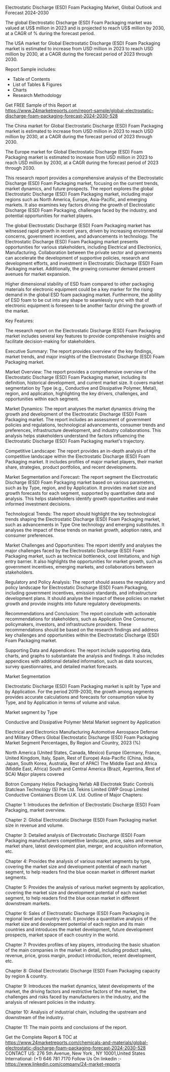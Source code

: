 Electrostatic Discharge (ESD) Foam Packaging Market, Global Outlook and Forecast 2024-2030

The global Electrostatic Discharge (ESD) Foam Packaging market was valued at US$ million in 2023 and is projected to reach US$ million by 2030, at a CAGR of % during the forecast period.

The USA market for Global Electrostatic Discharge (ESD) Foam Packaging market is estimated to increase from USD million in 2023 to reach USD million by 2030, at a CAGR during the forecast period of 2023 through 2030.

Report Sample includes:
- Table of Contents
- List of Tables & Figures
- Charts
- Research Methodology

Get FREE Sample of this Report at https://www.24marketreports.com/report-sample/global-electrostatic-discharge-foam-packaging-forecast-2024-2030-528

The China market for Global Electrostatic Discharge (ESD) Foam Packaging market is estimated to increase from USD million in 2023 to reach USD million by 2030, at a CAGR during the forecast period of 2023 through 2030.

The Europe market for Global Electrostatic Discharge (ESD) Foam Packaging market is estimated to increase from USD million in 2023 to reach USD million by 2030, at a CAGR during the forecast period of 2023 through 2030.

This research report provides a comprehensive analysis of the Electrostatic Discharge (ESD) Foam Packaging market, focusing on the current trends, market dynamics, and future prospects. The report explores the global Electrostatic Discharge (ESD) Foam Packaging market, including major regions such as North America, Europe, Asia-Pacific, and emerging markets. It also examines key factors driving the growth of Electrostatic Discharge (ESD) Foam Packaging, challenges faced by the industry, and potential opportunities for market players.

The global Electrostatic Discharge (ESD) Foam Packaging market has witnessed rapid growth in recent years, driven by increasing environmental concerns, government incentives, and advancements in technology. The Electrostatic Discharge (ESD) Foam Packaging market presents opportunities for various stakeholders, including Electrical and Electronics, Manufacturing. Collaboration between the private sector and governments can accelerate the development of supportive policies, research and development efforts, and investment in Electrostatic Discharge (ESD) Foam Packaging market. Additionally, the growing consumer demand present avenues for market expansion.

Higher dimensional stability of ESD foam compared to other packaging materials for electronic equipment could be a key marker for the rising demand in the global ESD foam packaging market. Furthermore, the ability of ESD foam to be cut into any shape to seamlessly sync with that of electronic equipment is foreseen to be another factor driving the growth of the market.

Key Features:

The research report on the Electrostatic Discharge (ESD) Foam Packaging market includes several key features to provide comprehensive insights and facilitate decision-making for stakeholders.

Executive Summary: The report provides overview of the key findings, market trends, and major insights of the Electrostatic Discharge (ESD) Foam Packaging market.

Market Overview: The report provides a comprehensive overview of the Electrostatic Discharge (ESD) Foam Packaging market, including its definition, historical development, and current market size. It covers market segmentation by Type (e.g., Conductive and Dissipative Polymer, Metal), region, and application, highlighting the key drivers, challenges, and opportunities within each segment.

Market Dynamics: The report analyses the market dynamics driving the growth and development of the Electrostatic Discharge (ESD) Foam Packaging market. The report includes an assessment of government policies and regulations, technological advancements, consumer trends and preferences, infrastructure development, and industry collaborations. This analysis helps stakeholders understand the factors influencing the Electrostatic Discharge (ESD) Foam Packaging market's trajectory.

Competitive Landscape: The report provides an in-depth analysis of the competitive landscape within the Electrostatic Discharge (ESD) Foam Packaging market. It includes profiles of major market players, their market share, strategies, product portfolios, and recent developments.

Market Segmentation and Forecast: The report segment the Electrostatic Discharge (ESD) Foam Packaging market based on various parameters, such as by Type, region, and by Application. It provides market size and growth forecasts for each segment, supported by quantitative data and analysis. This helps stakeholders identify growth opportunities and make informed investment decisions.

Technological Trends: The report should highlight the key technological trends shaping the Electrostatic Discharge (ESD) Foam Packaging market, such as advancements in Type One technology and emerging substitutes. It analyses the impact of these trends on market growth, adoption rates, and consumer preferences.

Market Challenges and Opportunities: The report identify and analyses the major challenges faced by the Electrostatic Discharge (ESD) Foam Packaging market, such as technical bottleneck, cost limitations, and high entry barrier. It also highlights the opportunities for market growth, such as government incentives, emerging markets, and collaborations between stakeholders.

Regulatory and Policy Analysis: The report should assess the regulatory and policy landscape for Electrostatic Discharge (ESD) Foam Packaging, including government incentives, emission standards, and infrastructure development plans. It should analyse the impact of these policies on market growth and provide insights into future regulatory developments.

Recommendations and Conclusion: The report conclude with actionable recommendations for stakeholders, such as Application One Consumer, policymakers, investors, and infrastructure providers. These recommendations should be based on the research findings and address key challenges and opportunities within the Electrostatic Discharge (ESD) Foam Packaging market.

Supporting Data and Appendices: The report include supporting data, charts, and graphs to substantiate the analysis and findings. It also includes appendices with additional detailed information, such as data sources, survey questionnaires, and detailed market forecasts.

Market Segmentation

Electrostatic Discharge (ESD) Foam Packaging market is split by Type and by Application. For the period 2019-2030, the growth among segments provides accurate calculations and forecasts for consumption value by Type, and by Application in terms of volume and value.

Market segment by Type

Conductive and Dissipative Polymer
Metal
Market segment by Application

Electrical and Electronics
Manufacturing
Automotive
Aerospace
Defense and Military
Others
Global Electrostatic Discharge (ESD) Foam Packaging Market Segment Percentages, By Region and Country, 2023 (%)

North America (United States, Canada, Mexico)
Europe (Germany, France, United Kingdom, Italy, Spain, Rest of Europe)
Asia-Pacific (China, India, Japan, South Korea, Australia, Rest of APAC)
The Middle East and Africa (Middle East, Africa)
South and Central America (Brazil, Argentina, Rest of SCA)
Major players covered

Botron Company
Helios Packaging
Nefab AB
Electrotek Static Controls
Statclean Technology (S) Pte Ltd.
Tekins Limited
GWP Group Limited
Conductive Containers
Elcom U.K. Ltd.
Outline of Major Chapters:

Chapter 1: Introduces the definition of Electrostatic Discharge (ESD) Foam Packaging, market overview.

Chapter 2: Global Electrostatic Discharge (ESD) Foam Packaging market size in revenue and volume.

Chapter 3: Detailed analysis of Electrostatic Discharge (ESD) Foam Packaging manufacturers competitive landscape, price, sales and revenue market share, latest development plan, merger, and acquisition information, etc.

Chapter 4: Provides the analysis of various market segments by type, covering the market size and development potential of each market segment, to help readers find the blue ocean market in different market segments.

Chapter 5: Provides the analysis of various market segments by application, covering the market size and development potential of each market segment, to help readers find the blue ocean market in different downstream markets.

Chapter 6: Sales of Electrostatic Discharge (ESD) Foam Packaging in regional level and country level. It provides a quantitative analysis of the market size and development potential of each region and its main countries and introduces the market development, future development prospects, market space of each country in the world.

Chapter 7: Provides profiles of key players, introducing the basic situation of the main companies in the market in detail, including product sales, revenue, price, gross margin, product introduction, recent development, etc.

Chapter 8: Global Electrostatic Discharge (ESD) Foam Packaging capacity by region & country.

Chapter 9: Introduces the market dynamics, latest developments of the market, the driving factors and restrictive factors of the market, the challenges and risks faced by manufacturers in the industry, and the analysis of relevant policies in the industry.

Chapter 10: Analysis of industrial chain, including the upstream and downstream of the industry.

Chapter 11: The main points and conclusions of the report.

Get the Complete Report & TOC at https://www.24marketreports.com/chemicals-and-materials/global-electrostatic-discharge-foam-packaging-forecast-2024-2030-528
CONTACT US:
276 5th Avenue, New York , NY 10001,United States
International: (+1) 646 781 7170
Follow Us On linkedin :- https://www.linkedin.com/company/24-market-reports
